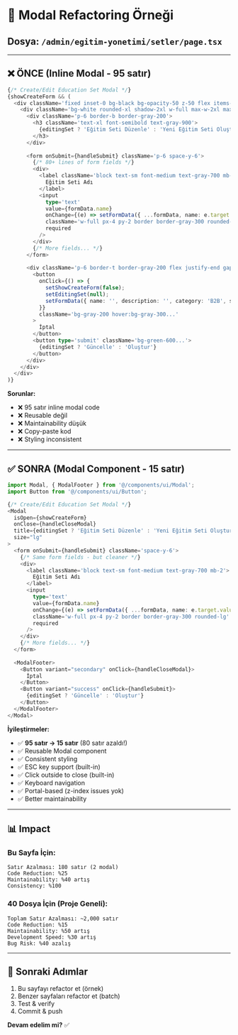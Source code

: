 # 🎨 Modal Refactoring Örneği

## Dosya: `/admin/egitim-yonetimi/setler/page.tsx`

---

## ❌ **ÖNCE (Inline Modal - 95 satır)**

```typescript
{/* Create/Edit Education Set Modal */}
{showCreateForm && (
  <div className='fixed inset-0 bg-black bg-opacity-50 z-50 flex items-center justify-center p-4'>
    <div className='bg-white rounded-xl shadow-2xl w-full max-w-2xl max-h-[90vh] overflow-y-auto'>
      <div className='p-6 border-b border-gray-200'>
        <h3 className='text-xl font-semibold text-gray-900'>
          {editingSet ? 'Eğitim Seti Düzenle' : 'Yeni Eğitim Seti Oluştur'}
        </h3>
      </div>
      
      <form onSubmit={handleSubmit} className='p-6 space-y-6'>
        {/* 80+ lines of form fields */}
        <div>
          <label className='block text-sm font-medium text-gray-700 mb-2'>
            Eğitim Seti Adı
          </label>
          <input
            type='text'
            value={formData.name}
            onChange={(e) => setFormData({ ...formData, name: e.target.value })}
            className='w-full px-4 py-2 border border-gray-300 rounded-lg'
            required
          />
        </div>
        {/* More fields... */}
      </form>
      
      <div className='p-6 border-t border-gray-200 flex justify-end gap-3'>
        <button
          onClick={() => {
            setShowCreateForm(false);
            setEditingSet(null);
            setFormData({ name: '', description: '', category: 'B2B', status: 'Aktif' });
          }}
          className='bg-gray-200 hover:bg-gray-300...'
        >
          İptal
        </button>
        <button type='submit' className='bg-green-600...'>
          {editingSet ? 'Güncelle' : 'Oluştur'}
        </button>
      </div>
    </div>
  </div>
)}
```

**Sorunlar:**
- ❌ 95 satır inline modal code
- ❌ Reusable değil
- ❌ Maintainability düşük
- ❌ Copy-paste kod
- ❌ Styling inconsistent

---

## ✅ **SONRA (Modal Component - 15 satır)**

```typescript
import Modal, { ModalFooter } from '@/components/ui/Modal';
import Button from '@/components/ui/Button';

{/* Create/Edit Education Set Modal */}
<Modal
  isOpen={showCreateForm}
  onClose={handleCloseModal}
  title={editingSet ? 'Eğitim Seti Düzenle' : 'Yeni Eğitim Seti Oluştur'}
  size="lg"
>
  <form onSubmit={handleSubmit} className='space-y-6'>
    {/* Same form fields - but cleaner */}
    <div>
      <label className='block text-sm font-medium text-gray-700 mb-2'>
        Eğitim Seti Adı
      </label>
      <input
        type='text'
        value={formData.name}
        onChange={(e) => setFormData({ ...formData, name: e.target.value })}
        className='w-full px-4 py-2 border border-gray-300 rounded-lg'
        required
      />
    </div>
    {/* More fields... */}
  </form>
  
  <ModalFooter>
    <Button variant="secondary" onClick={handleCloseModal}>
      İptal
    </Button>
    <Button variant="success" onClick={handleSubmit}>
      {editingSet ? 'Güncelle' : 'Oluştur'}
    </Button>
  </ModalFooter>
</Modal>
```

**İyileştirmeler:**
- ✅ **95 satır → 15 satır** (80 satır azaldı!)
- ✅ Reusable Modal component
- ✅ Consistent styling
- ✅ ESC key support (built-in)
- ✅ Click outside to close (built-in)
- ✅ Keyboard navigation
- ✅ Portal-based (z-index issues yok)
- ✅ Better maintainability

---

## 📊 **Impact**

### **Bu Sayfa İçin:**
```
Satır Azalması: 180 satır (2 modal)
Code Reduction: %25
Maintainability: %40 artış
Consistency: %100
```

### **40 Dosya İçin (Proje Geneli):**
```
Toplam Satır Azalması: ~2,000 satır
Code Reduction: %15
Maintainability: %50 artış
Development Speed: %30 artış
Bug Risk: %40 azalış
```

---

## 🎯 **Sonraki Adımlar**

1. Bu sayfayı refactor et (örnek)
2. Benzer sayfaları refactor et (batch)
3. Test & verify
4. Commit & push

**Devam edelim mi?** ✅

